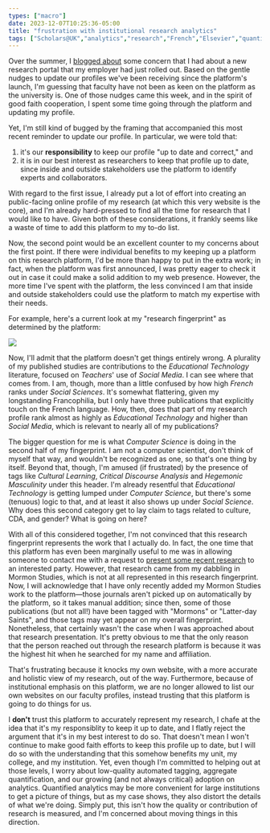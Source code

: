 ```yaml
---
types: ["macro"]
date: 2023-12-07T10:25:36-05:00
title: "frustration with institutional research analytics"
tags: ["Scholars@UK","analytics","research","French","Elsevier","quantification","University of Kentucky","French","Mormon Studies","quantification"]
---
```

Over the summer, I [blogged about](https://spencergreenhalgh.com/work/research-analytics-and-industry-collaboration/) some concern that I had about a new research portal that my employer had just rolled out. Based on the gentle nudges to update our profiles we've been receiving since the platform's launch, I'm guessing that faculty have not been as keen on the platform as the university is. One of those nudges came this week, and in the spirit of good faith cooperation, I spent some time going through the platform and updating my profile.

Yet, I'm still kind of bugged by the framing that accompanied this most recent reminder to update our profile. In particular, we were told that: 

1. it's our **responsibility** to keep our profile "up to date and correct," and 
2. it is in our best interest as researchers to keep that profile up to date, since inside and outside stakeholders use the platform to identify experts and collaborators.

With regard to the first issue, I already put a lot of effort into creating an public-facing online profile of my research (at which this very website is the core), and I'm already hard-pressed to find all the time for research that I would like to have. Given both of these considerations, it frankly seems like a waste of time to add this platform to my to-do list.

Now, the second point would be an excellent counter to my concerns about the first point. If there were individual benefits to my keeping up a platform on this research platform, I'd be more than happy to put in the extra work; in fact, when the platform was first announced, I was pretty eager to check it out in case it could make a solid addition to my web presence. However, the more time I've spent with the platform, the less convinced I am that inside and outside stakeholders could use the platform to match my expertise with their needs. 

For example, here's a current look at my "research fingerprint" as determined by the platform: 

![](/Scholars_screenshot.jpg)

Now, I'll admit that the platform doesn't get things entirely wrong. A plurality of my published studies are contributions to the *Educational Technology* literature, focused on *Teachers*' use of *Social Media*. I can see where that comes from. I am, though, more than a little confused by how high *French* ranks under *Social Sciences*. It's somewhat flattering, given my longstanding Francophilia, but I only have three publications that explicitly touch on the French language. How, then, does that part of my research profile rank almost as highly as *Educational Technology* and higher than *Social Media*, which is relevant to nearly all of my publications?

The bigger question for me is what *Computer Science* is doing in the second half of my fingerprint. I am not a computer scientist, don't think of myself that way, and wouldn't be recognized as one, so that's one thing by itself. Beyond that, though, I'm amused (if frustrated) by the presence of tags like *Cultural Learning*, *Critical Discourse Analysis* and *Hegemonic Masculinity* under this header. I'm already resentful that *Educational Technology* is getting lumped under *Computer Science*, but there's some (tenuous) logic to that, and at least it also shows up under *Social Science*. Why does this second category get to lay claim to tags related to culture, CDA, and gender? What is going on here? 

With all of this considered together, I'm not convinced that this research fingerprint represents the work that I actually do. In fact, the one time that this platform has even been marginally useful to me was in allowing someone to contact me with a request to [present some recent research](https://spencergreenhalgh.com/work/upcoming-research-talk-for-bainbridge-latter-day-saint-fireside-series/) to an interested party. However, that research came from my dabbling in Mormon Studies, which is not at all represented in this research fingerprint. Now, I will acknowledge that I have only recently added my Mormon Studies work to the platform—those journals aren't picked up on automatically by the platform, so it takes manual addition; since then, some of those publications (but not all!) have been tagged with "Mormons" or "Latter-day Saints", and those tags may yet appear on my overall fingerprint. Nonetheless, that certainly wasn't the case when I was approached about that research presentation. It's pretty obvious to me that the only reason that the person reached out through the research platform is because it was the highest hit when he searched for my name and affiliation. 

That's frustrating because it knocks my own website, with a more accurate and holistic view of my research, out of the way. Furthermore, because of institutional emphasis on this platform, we are no longer allowed to list our own websites on our faculty profiles, instead trusting that this platform is going to do things for us.

I **don't** trust this platform to accurately represent my research, I chafe at the idea that it's my responsiblity to keep it up to date, and I flatly reject the argument that it's in my best interest to do so. That doesn't mean I won't continue to make good faith efforts to keep this profile up to date, but I will do so with the understanding that this somehow benefits my unit, my college, and my institution. Yet, even though I'm committed to helping out at those levels, I worry about low-quality automated tagging, aggregate quantification, and our growing (and not always critical) adoption on analytics. Quantified analytics may be more convenient for large institutions to get a picture of things, but as my case shows, they also distort the details of what we're doing. Simply put, this isn't how the quality or contribution of research is measured, and I'm concerned about moving things in this direction.
